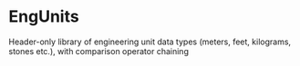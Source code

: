 # EngUnits
Header-only library of engineering unit data types (meters, feet, kilograms, stones etc.), with comparison operator chaining
